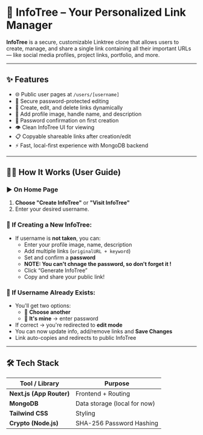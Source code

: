 # 🔗 InfoTree – Your Personalized Link Manager

**InfoTree** is a secure, customizable Linktree clone that allows users to create, manage, and share a single link containing all their important URLs — like social media profiles, project links, portfolio, and more.

---

## ✨ Features

- 🌐 Public user pages at `/users/[username]`
- 🔐 Secure password-protected editing
- 📝 Create, edit, and delete links dynamically
- 📸 Add profile image, handle name, and description
- 🧾 Password confirmation on first creation
- 👁️ Clean InfoTree UI for viewing
- 📋 Copyable shareable links after creation/edit
- ⚡ Fast, local-first experience with MongoDB backend

---

## 👨‍💻 How It Works (User Guide)

### ▶️ On Home Page

1. **Choose "Create InfoTree"** or **"Visit InfoTree"**
2. Enter your desired username.

### 🔧 If Creating a New InfoTree:

- If username is **not taken**, you can:
  - Enter your profile image, name, description
  - Add multiple links (`originalURL + keyword`)
  - Set and confirm a **password**
  - **NOTE: You can't chnage the password, so don't forget it !**
  - Click “Generate InfoTree”
  - Copy and share your public link!

### 🔐 If Username Already Exists:

- You'll get two options:
  - 🔁 **Choose another**
  - 🔐 **It's mine** → enter password
- If correct → you're redirected to **edit mode**
- You can now update info, add/remove links and **Save Changes**
- Link auto-copies and redirects to public InfoTree

---

## 🛠 Tech Stack

| Tool / Library   | Purpose                         |
|------------------|----------------------------------|
| **Next.js (App Router)** | Frontend + Routing          |
| **MongoDB**      | Data storage (local for now)     |
| **Tailwind CSS** | Styling                          |
| **Crypto (Node.js)** | SHA-256 Password Hashing     |
